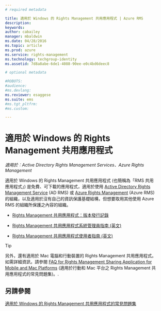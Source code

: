 ```yaml
---
# required metadata

title: 適用於 Windows 的 Rights Management 共用應用程式 | Azure RMS
description:
keywords:
author: cabailey
manager: mbaldwin
ms.date: 04/28/2016
ms.topic: article
ms.prod: azure
ms.service: rights-management
ms.technology: techgroup-identity
ms.assetid: 7d8a8abe-6de1-4088-90ee-e0c4bd6deec8

# optional metadata

#ROBOTS:
#audience:
#ms.devlang:
ms.reviewer: esaggese
ms.suite: ems
#ms.tgt_pltfrm:
#ms.custom:

---
```


# 適用於 Windows 的 Rights Management 共用應用程式

*適用於︰Active Directory Rights Management Services、Azure Rights Management*

適用於 Windows 的 Rights Management 共用應用程式 (也簡稱為「RMS 共用應用程式」) 是免費、可下載的應用程式，適用於使用 [Active Directory Rights Management Service](https://technet.microsoft.com/library/cc772403.aspx) (AD RMS) 或 [Azure Rights Management](../understand-explore/azure-rights-management.md) (Azure RMS) 的組織，以及適用於沒有自己的資訊保護基礎結構，但想要取用其他使用 Azure RMS 的組織所保護之內容的組織。

-   [Rights Management 共用應用程式：版本發行記錄](sharing-app-version-release-history.md)

-   [Rights Management 共用應用程式系統管理員指南 (英文)](sharing-app-admin-guide.md)

-   [Rights Management 共用應用程式使用者指南 (英文)](sharing-app-user-guide.md)

> [!TIP]
> 另外，還有適用於 Mac 電腦和行動裝置的 Rights Management 共用應用程式。 如需詳細資訊，請參閱 [FAQ for Rights Management Sharing Application for Mobile and Mac Platforms](http://technet.microsoft.com/dn451248) (適用於行動和 Mac 平台之 Rights Management 共用應用程式的常見問題集)。.

## 另請參閱
[適用於 Windows 的 Rights Management 共用應用程式的常見問題集](http://technet.microsoft.com/dn467883)



<!--HONumber=Apr16_HO4-->


